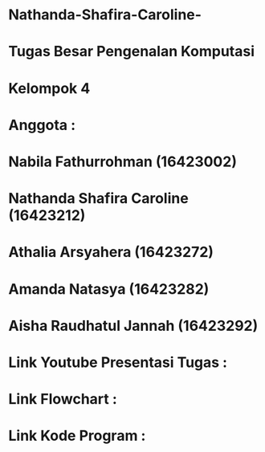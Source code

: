 # Nathanda-Shafira-Caroline-
# Tugas Besar Pengenalan Komputasi 
# Kelompok 4
# Anggota :
# Nabila Fathurrohman	 		      (16423002)
# Nathanda Shafira Caroline 		(16423212)
# Athalia Arsyahera 			      (16423272)
# Amanda Natasya 			          (16423282)
# Aisha Raudhatul Jannah 		    (16423292)
# Link Youtube Presentasi Tugas : 
# Link Flowchart :
# Link Kode Program :

